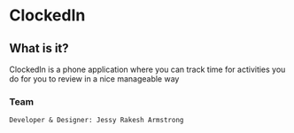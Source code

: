 # ClockedIn

## What is it?
ClockedIn is a phone application where you can track time for activities you do for you to review
in a nice manageable way

### Team
    Developer & Designer: Jessy Rakesh Armstrong
